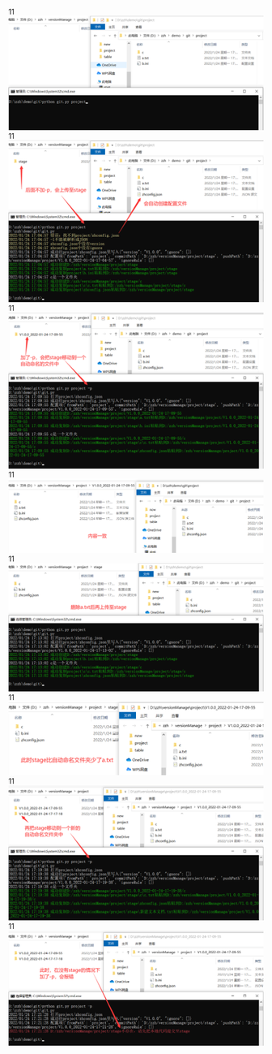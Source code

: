 11
![](./images/1.png)
11
![](./images/2.png)
11
![](./images/3.png)
11
![](./images/4.png)
11
![](./images/5.png)
11
![](./images/6.png)
11
![](./images/7.png)
11
![](./images/8.png)